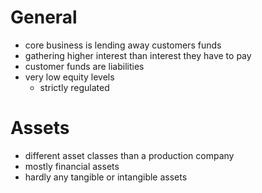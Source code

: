 # General
- core business is lending away customers funds
- gathering higher interest than interest they have to pay
- customer funds are liabilities
- very low equity levels
	- strictly regulated
# Assets
- different asset classes than a production company
- mostly financial assets
- hardly any tangible or intangible assets